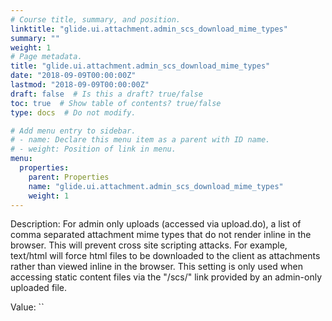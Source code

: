 ```yaml
---
# Course title, summary, and position.
linktitle: "glide.ui.attachment.admin_scs_download_mime_types"
summary: ""
weight: 1
# Page metadata.
title: "glide.ui.attachment.admin_scs_download_mime_types"
date: "2018-09-09T00:00:00Z"
lastmod: "2018-09-09T00:00:00Z"
draft: false  # Is this a draft? true/false
toc: true  # Show table of contents? true/false
type: docs  # Do not modify.

# Add menu entry to sidebar.
# - name: Declare this menu item as a parent with ID name.
# - weight: Position of link in menu.
menu:
  properties:
    parent: Properties
    name: "glide.ui.attachment.admin_scs_download_mime_types"
    weight: 1
---
```


Description: For admin only uploads (accessed via upload.do), a list of comma separated attachment mime types that do not render inline in the browser. This will prevent cross site scripting attacks. For example, text/html will force html files to be downloaded to the client as attachments rather than viewed inline in the browser. This setting is only used when accessing static content files via the "/scs/" link provided by an admin-only uploaded file.


Value: ``